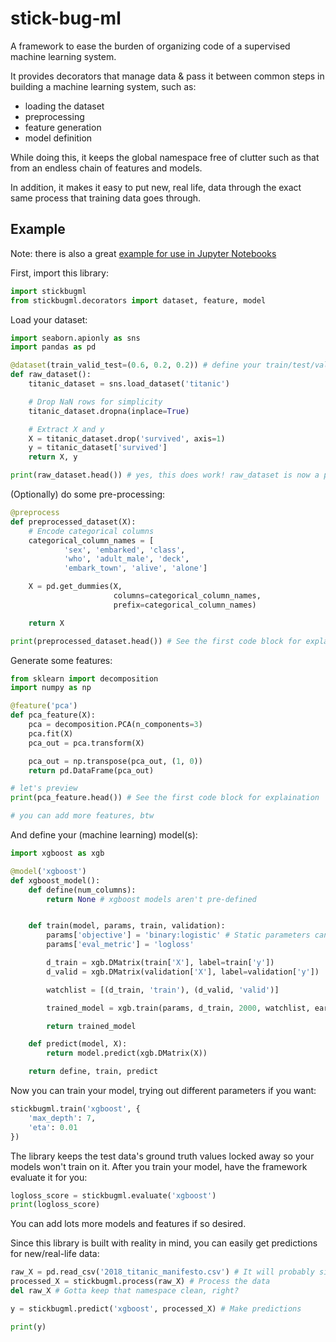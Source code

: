 # stick-bug-ml

A framework to ease the burden of organizing code of a supervised machine learning system.

It provides decorators that manage data & pass it between common steps in building a machine learning system, such as:
- loading the dataset
- preprocessing
- feature generation
- model definition

While doing this, it keeps the global namespace free of clutter such as that from an endless chain of features and models.

In addition, it makes it easy to put new, real life, data through the exact same process that training data goes through.

## Example
Note: there is also a great [example for use in Jupyter Notebooks](demo.ipynb)

First, import this library:

```python
import stickbugml
from stickbugml.decorators import dataset, feature, model
```

Load your dataset:

```python
import seaborn.apionly as sns
import pandas as pd

@dataset(train_valid_test=(0.6, 0.2, 0.2)) # define your train/test/validation data splits
def raw_dataset():
    titanic_dataset = sns.load_dataset('titanic')

    # Drop NaN rows for simplicity
    titanic_dataset.dropna(inplace=True)

    # Extract X and y
    X = titanic_dataset.drop('survived', axis=1)
    y = titanic_dataset['survived']
    return X, y

print(raw_dataset.head()) # yes, this does work! raw_dataset is now a pandas DataFrame
```

(Optionally) do some pre-processing:

```python
@preprocess
def preprocessed_dataset(X):
    # Encode categorical columns
    categorical_column_names = [
            'sex', 'embarked', 'class',
            'who', 'adult_male', 'deck',
            'embark_town', 'alive', 'alone']

    X = pd.get_dummies(X,
                       columns=categorical_column_names,
                       prefix=categorical_column_names)

    return X

print(preprocessed_dataset.head()) # See the first code block for explaination
```

Generate some features:

```python
from sklearn import decomposition
import numpy as np

@feature('pca')
def pca_feature(X):
    pca = decomposition.PCA(n_components=3)
    pca.fit(X)
    pca_out = pca.transform(X)

    pca_out = np.transpose(pca_out, (1, 0))
    return pd.DataFrame(pca_out)

# let's preview
print(pca_feature.head()) # See the first code block for explaination

# you can add more features, btw
```

And define your (machine learning) model(s):

```python
import xgboost as xgb

@model('xgboost')
def xgboost_model():
    def define(num_columns):
        return None # xgboost models aren't pre-defined


    def train(model, params, train, validation):
        params['objective'] = 'binary:logistic' # Static parameters can be defined here
        params['eval_metric'] = 'logloss'

        d_train = xgb.DMatrix(train['X'], label=train['y'])
        d_valid = xgb.DMatrix(validation['X'], label=validation['y'])

        watchlist = [(d_train, 'train'), (d_valid, 'valid')]

        trained_model = xgb.train(params, d_train, 2000, watchlist, early_stopping_rounds=50, verbose_eval=10)

        return trained_model

    def predict(model, X):
        return model.predict(xgb.DMatrix(X))

    return define, train, predict
```

Now you can train your model, trying out different parameters if you want:

```python
stickbugml.train('xgboost', {
    'max_depth': 7,
    'eta': 0.01
})
```

The library keeps the test data's ground truth values locked away so your models won't train on it.
After you train your model, have the framework evaluate it for you:

```python
logloss_score = stickbugml.evaluate('xgboost')
print(logloss_score)
```

You can add lots more models and features if so desired.

Since this library is built with reality in mind, you can easily get predictions for new/real-life data:

```python
raw_X = pd.read_csv('2018_titanic_manifesto.csv') # It will probably sink, but we don't know who will survive
processed_X = stickbugml.process(raw_X) # Process the data
del raw_X # Gotta keep that namespace clean, right?

y = stickbugml.predict('xgboost', processed_X) # Make predictions

print(y)
```
